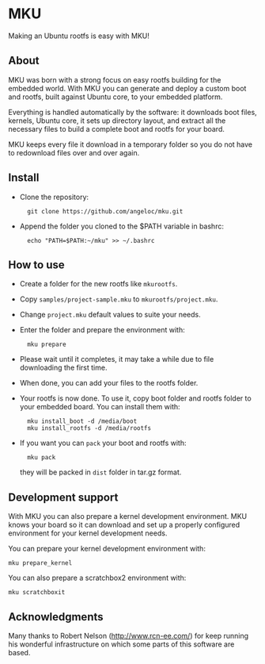 MKU
===

Making an Ubuntu rootfs is easy with MKU!

About
-----

MKU was born with a strong focus on easy rootfs building for the embedded world.
With MKU you can generate and deploy a custom boot and rootfs, built against Ubuntu core, to your embedded platform.

Everything is handled automatically by the software: it downloads boot files, kernels, Ubuntu core, it sets up directory layout, and extract all the necessary files to build a complete boot and rootfs for your board.

MKU keeps every file it download in a temporary folder so you do not have to redownload files over and over again.

Install
-------

* Clone the repository:
  
		git clone https://github.com/angeloc/mku.git

* Append the folder you cloned to the $PATH variable in bashrc:

		echo "PATH=$PATH:~/mku" >> ~/.bashrc

How to use
----------

* Create a folder for the new rootfs like `mkurootfs`.

* Copy `samples/project-sample.mku` to `mkurootfs/project.mku`.

* Change `project.mku` default values to suite your needs.

* Enter the folder and prepare the environment with:

		mku prepare

* Please wait until it completes, it may take a while due to file downloading the first time.

* When done, you can add your files to the rootfs folder.

* Your rootfs is now done. To use it, copy boot folder and rootfs folder to your embedded board. You can install them with:

		mku install_boot -d /media/boot
		mku install_rootfs -d /media/rootfs

* If you want you can `pack` your boot and rootfs with:

		mku pack
	they will be packed in `dist` folder in tar.gz format.

Development support
-------------------

With MKU you can also prepare a kernel development environment. MKU knows your board so it can download and set up a properly configured environment for your kernel development needs.

You can prepare your kernel development environment with:

	mku prepare_kernel

You can also prepare a scratchbox2 environment with:

	mku scratchboxit

Acknowledgments
---------------

Many thanks to Robert Nelson (http://www.rcn-ee.com/) for keep running his wonderful infrastructure on which some parts of this software are based.

